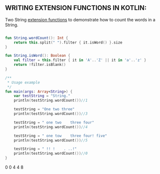 ## WRITING EXTENSION FUNCTIONS IN KOTLIN:

Two String [extension functions](https://kotlinlang.org/docs/reference/extensions.html) to demonstrate how to count the words in a String.

```kotlin

fun String.wordCount(): Int {
    return this.split(" ").filter { it.isWord() }.size
}

fun String.isWord(): Boolean {
    val filter = this.filter { it in 'A'..'Z' || it in 'a'..'z' }
    return !filter.isBlank()
}

/**
 * Usage example
 */
fun main(args: Array<String>) {
    var testString = "String."
    println(testString.wordCount())//1

    testString = "One two three"
    println(testString.wordCount())//3

    testString = " one two    three four"
    println(testString.wordCount())//4

    testString = " one tow    three four! five"
    println(testString.wordCount())//5

    testString = " !! !    . ..!"
    println(testString.wordCount())//0
}
```

0
0
4
4
8

